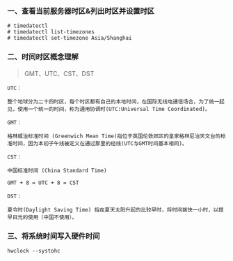 ### 一、查看当前服务器时区&列出时区并设置时区

```
# timedatectl
# timedatectl list-timezones
# timedatectl set-timezone Asia/Shanghai
```
### 二、时间时区概念理解
> GMT、UTC、CST、DST
```
UTC：

整个地球分为二十四时区，每个时区都有自己的本地时间，在国际无线电通信场合，为了统一起见，使用一个统一的时间，称为通用协调时(UTC:Universal Time Coordinated)。

GMT：

格林威治标准时间 (Greenwich Mean Time)指位于英国伦敦郊区的皇家格林尼治天文台的标准时间，因为本初子午线被定义在通过那里的经线(UTC与GMT时间基本相同)。

CST：

中国标准时间 (China Standard Time)

GMT + 8 = UTC + 8 = CST

DST：

夏令时(Daylight Saving Time) 指在夏天太阳升起的比较早时，将时间拨快一小时，以提早日光的使用（中国不使用）。
```

### 三、将系统时间写入硬件时间
```
hwclock --systohc
```
